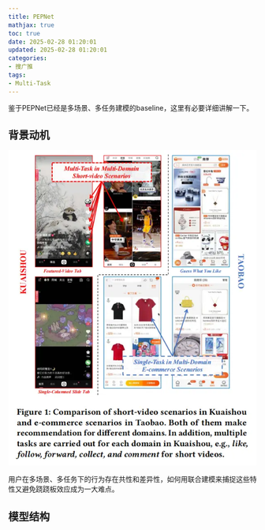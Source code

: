 ```yaml
---
title: PEPNet
mathjax: true
toc: true
date: 2025-02-28 01:20:01
updated: 2025-02-28 01:20:01
categories:
- 搜广推
tags:
- Multi-Task
---
```

鉴于PEPNet已经是多场景、多任务建模的baseline，这里有必要详细讲解一下。

<!--more-->

## 背景动机

![Adapter](https://github.com/TransformersWsz/picx-images-hosting/raw/master/image.5xarunoecl.webp)

用户在多场景、多任务下的行为存在共性和差异性，如何用联合建模来捕捉这些特性又避免跷跷板效应成为一大难点。


## 模型结构